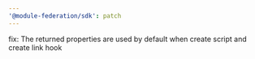 ```yaml
---
'@module-federation/sdk': patch
---
```


fix: The returned properties are used by default when create script and create link hook
